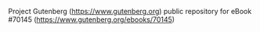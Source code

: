 Project Gutenberg (https://www.gutenberg.org) public repository for
eBook #70145 (https://www.gutenberg.org/ebooks/70145)

